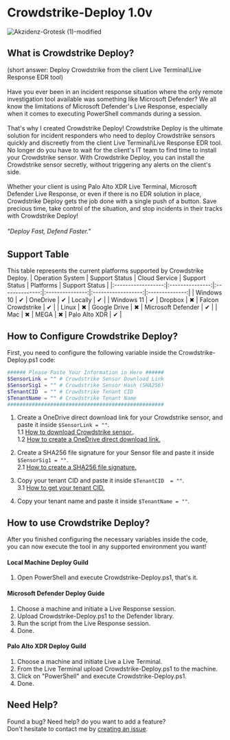 # Crowdstrike-Deploy 1.0v
![Akzidenz-Grotesk (1)-modified](https://github.com/YosfanEilay/Crowdstrike-Deploy/assets/132997318/0efe4f7d-ea13-4ff3-a92a-60ba90f1a7a0)

## What is Crowdstrike Deploy?
(short answer: Deploy Crowdstrike from the client Live Terminal\Live Response EDR tool)
</br> </br>
Have you ever been in an incident response situation where the only remote investigation tool available was something like Microsoft Defender? We all know the limitations of Microsoft Defender's Live Response, especially when it comes to executing PowerShell commands during a session.
</br> </br>
That's why I created Crowdstrike Deploy! Crowdstrike Deploy is the ultimate solution for incident responders who need to deploy Crowdstrike sensors quickly and discreetly from the client Live Terminal\Live Response EDR tool.
No longer do you have to wait for the client's IT team to find time to install your Crowdstrike sensor. With Crowdstrike Deploy, you can install the Crowdstrike sensor secretly, without triggering any alerts on the client's side.
</br> </br>
Whether your client is using Palo Alto XDR Live Terminal, Microsoft Defender Live Response, or even if there is no EDR solution in place, Crowdstrike Deploy gets the job done with a single push of a button. Save precious time, take control of the situation, and stop incidents in their tracks with Crowdstrike Deploy!
###### "Deploy Fast, Defend Faster."</br>

## Support Table
This table represents the current platforms supported by Crowdstrike Deploy.
| Operation System   | Support Status  | Cloud Service  | Support Status  | Platforms          | Support Status |
|:------------------:|:---------------:|:--------------:|:---------------:|:------------------:|:--------------:|
| Windows 10         | ✔               | OneDrive       | ✔              | Locally            | ✔              |
| Windows 11         | ✔               | Dropbox        | ✖              | Falcon Crowdstrike | ✔              |
| Linux              | ✖               | Google Drive   | ✖              | Microsoft Defender | ✔              |
| Mac                | ✖               | MEGA           | ✖              | Palo Alto XDR      | ✔              |


## How to Configure Crowdstrike Deploy?
First, you need to configure the following variable inside the Crowdstrike-Deploy.ps1 code:
 
```PowerShell
###### Please Paste Your Information in Here ######
$SensorLink = "" # Crowdstrike Sensor Download Link
$SensorSig1 = "" # Crowdstrike Sensor Hash (SHA256)
$TenantCID  = "" # Crowdstrike Tenant CID
$TenantName = "" # Crowdstrike Tenant Name
###################################################
```
1. Create a OneDrive direct download link for your Crowdstrike sensor, and paste it inside `$SensorLink = ""`. </br>
  1.1 [How to download Crowdstrike sensor.](https://www.dell.com/support/kbdoc/en-il/000156053/how-to-download-the-crowdstrike-falcon-sensor). </br>
  1.2 [How to create a OneDrive direct download link.](https://www.youtube.com/watch?v=eUF8NZPuM_4&t=88s) </br>

2. Create a SHA256 file signature for your Sensor file and paste it inside `$SensorSig1 = ""`. </br>
 2.1 [How to create a SHA256 file signature.](https://www.se.com/my/en/faqs/FAQ000244427/)

3. Copy your tenant CID and paste it inside `$TenantCID  = ""`. </br>
 3.1 [How to get your tenant CID.](https://www.dell.com/support/kbdoc/en-us/000129349/how-to-obtain-the-crowdstrike-cid) </br>

4. Copy your tenant name and paste it inside `$TenantName = ""`. </br>

## How to use Crowdstrike Deploy?
After you finished configuring the necessary variables inside the code, </br>
you can now execute the tool in any supported environment you want! </br>

#### Local Machine Deploy Guild
1. Open PowerShell and execute Crowdstrike-Deploy.ps1, that's it.

#### Microsoft Defender Deploy Guide
1. Choose a machine and initiate a Live Response session.
2. Upload Crowdstrike-Deploy.ps1 to the Defender library.
3. Run the script from the Live Response session.
4. Done.

#### Palo Alto XDR Deploy Guild
1. Choose a machine and initiate Live a Live Terminal.
2. From the Live Terminal upload Crowdstrike-Deploy.ps1 to the machine.
3. Click on "PowerShell" and execute Crowdstrike-Deploy.ps1.
4. Done.

## Need Help?
Found a bug? Need help? do you want to add a feature? </br>
Don't hesitate to contact me by [creating an issue](https://github.com/YosfanEilay/Crowdstrike-Deploy/issues/new).
